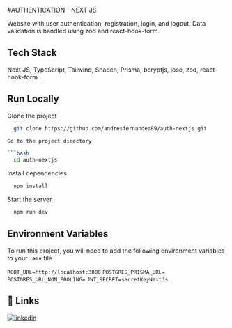 #AUTHENTICATION - NEXT JS

Website with user authentication, registration, login, and logout. Data validation is handled using zod and react-hook-form.

## Tech Stack

Next JS, TypeScript, Tailwind, Shadcn, Prisma, bcryptjs, jose, zod, react-hook-form .

## Run Locally

Clone the project

````bash
  git clone https://github.com/andresfernandez89/auth-nextjs.git

Go to the project directory

```bash
  cd auth-nextjs
````

Install dependencies

```bash
  npm install
```

Start the server

```bash
  npm run dev
```

## Environment Variables

To run this project, you will need to add the following environment variables to your **`.env`** file

`ROOT_URL=http://localhost:3000`
`POSTGRES_PRISMA_URL=`
`POSTGRES_URL_NON_POOLING=`
`JWT_SECRET=secretKeyNextJs`

## 🔗 Links

[![linkedin](https://img.shields.io/badge/linkedin-0A66C2?style=for-the-badge&logo=linkedin&logoColor=white)](https://www.linkedin.com/in/andresfernandez89/)
